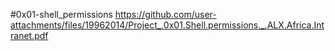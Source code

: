 #0x01-shell_permissions
https://github.com/user-attachments/files/19962014/Project_.0x01.Shell.permissions._.ALX.Africa.Intranet.pdf
